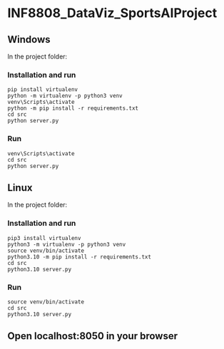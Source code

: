 # INF8808_DataViz_SportsAIProject

## Windows

In the project folder:

### Installation and run

    pip install virtualenv
    python -m virtualenv -p python3 venv
    venv\Scripts\activate
    python -m pip install -r requirements.txt
    cd src
    python server.py

### Run

    venv\Scripts\activate
    cd src
    python server.py

## Linux

In the project folder:

### Installation and run

    pip3 install virtualenv
    python3 -m virtualenv -p python3 venv
    source venv/bin/activate
    python3.10 -m pip install -r requirements.txt
    cd src
    python3.10 server.py

### Run

    source venv/bin/activate
    cd src
    python3.10 server.py
    
## Open localhost:8050 in your browser